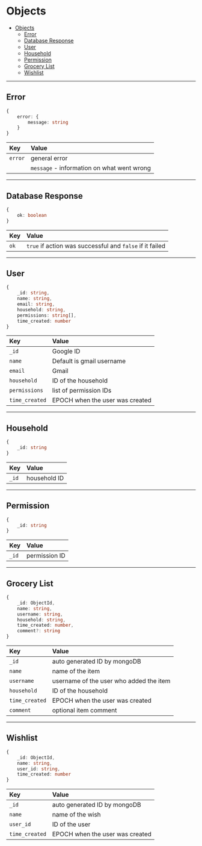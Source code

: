 # Objects
- [Objects](#objects)
  - [Error](#error)
  - [Database Response](#database-response)
  - [User](#user)
  - [Household](#household)
  - [Permission](#permission)
  - [Grocery List](#grocery-list)
  - [Wishlist](#wishlist)

------------------------------------------------------------------------------------

## Error
```ts
{
    error: {
        message: string
    }
}
```

| Key | Value |
|:-|:-
| `error` | general error |
| | `message` - information on what went wrong |

------------------------------------------------------------------------------------

## Database Response
```ts
{
    ok: boolean
}
```

| Key | Value |
|:-|:-
| `ok` | `true` if action was successful and `false` if it failed |

------------------------------------------------------------------------------------

## User
```ts
{
    _id: string,
    name: string,
    email: string,
    household: string,
    permissions: string[],
    time_created: number
}
```

| Key | Value |
|:-|:-
| `_id` | Google ID |
| `name` | Default is gmail username |
| `email` | Gmail | 
| `household` | ID of the household | 
| `permissions` | list of permission IDs | 
| `time_created` | EPOCH when the user was created | 

------------------------------------------------------------------------------------

## Household
```ts
{
    _id: string
}
```

| Key | Value |
|:-|:-
| `_id` | household ID |

------------------------------------------------------------------------------------

## Permission
```ts
{
    _id: string
}
```

| Key | Value |
|:-|:-
| `_id` | permission ID |

------------------------------------------------------------------------------------

## Grocery List
```ts
{
    _id: ObjectId,
    name: string,
    username: string,
    household: string,
    time_created: number,
    comment?: string
}
```

| Key | Value |
|:-|:-
| `_id` | auto generated ID by mongoDB |
| `name` | name of the item | 
| `username` | username of the user who added the item | 
| `household` | ID of the household | 
| `time_created` | EPOCH when the user was created | 
| `comment` | optional item comment | 

------------------------------------------------------------------------------------

## Wishlist
```ts
{
    _id: ObjectId,
    name: string,
    user_id: string,
    time_created: number
}
```

| Key | Value |
|:-|:-
| `_id` | auto generated ID by mongoDB |
| `name` | name of the wish | 
| `user_id` | ID of the user | 
| `time_created` | EPOCH when the user was created | 